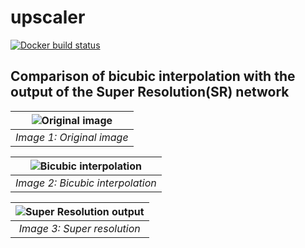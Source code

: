# upscaler

[![Docker build status](https://img.shields.io/docker/cloud/build/floor10/upscaler.svg)](https://hub.docker.com/r/floor10/upscaler/builds)

## Comparison of bicubic interpolation with the output of the Super Resolution(SR) network

| ![Original image](https://user-images.githubusercontent.com/26468927/58763751-d0a34f00-8567-11e9-8e9a-c40c026bb8bb.png) |
| :--: |
| *Image 1: Original image* |

| ![Bicubic interpolation](https://user-images.githubusercontent.com/26468927/58763740-b1a4bd00-8567-11e9-91fa-850b1c56bfed.png) |
| :--: |
| *Image 2: Bicubic interpolation* |

| ![Super Resolution output](https://user-images.githubusercontent.com/26468927/58763742-b5384400-8567-11e9-90e3-e4e02923ea4d.png) |
| :--: |
| *Image 3: Super resolution* |
